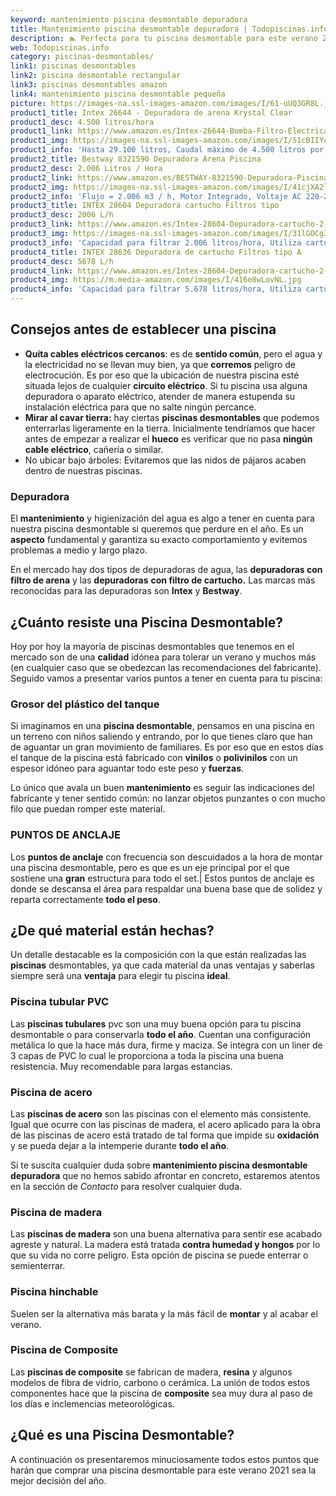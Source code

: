 ```yaml
---
keyword: mantenimiento piscina desmontable depuradora
title: Mantenimiento piscina desmontable depuradora | Todopiscinas.info
description: 🏊 Perfecta para tu piscina desmontable para este verano 2021. mantenimiento piscina desmontable depuradora al mejor precio asegurado.
web: Todopiscinas.info
category: piscinas-desmontables/
link1: piscinas desmontables
link2: piscina desmontable rectangular
link3: piscinas desmontables amazon
link4: mantenimiento piscina desmontable pequeña
picture: https://images-na.ssl-images-amazon.com/images/I/61-uUQ3GR8L.jpg
product1_title: Intex 26644 - Depuradora de arena Krystal Clear 
product1_desc: 4.500 litros/hora
product1_link: https://www.amazon.es/Intex-26644-Bomba-Filtro-Electrica/dp/B07FBGSM8M?__mk_es_ES=%C3%85M%C3%85%C5%BD%C3%95%C3%91&crid=OJRI92VMSJ3T&dchild=1&keywords=depuradora+piscina+desmontable&qid=1615936956&sprefix=depuradora+piscina+desmpo%2Caps%2C181&sr=8-3&linkCode=ll1&tag=todopiscinas0e-21&linkId=3d085bb100a03e1c84acf33a301a7e7c&language=es_ES&ref_=as_li_ss_tl
product1_img: https://images-na.ssl-images-amazon.com/images/I/51cBIIYcVKL.jpg
product1_info: 'Hasta 29.100 litros, Caudal máximo de 4.500 litros por hora, Programador digital, 6 modos de funcionamiento'
product2_title: Bestway 8321590 Depuradora Arena Piscina
product2_desc: 2.006 Litros / Hora
product2_link: https://www.amazon.es/BESTWAY-8321590-Depuradora-Piscina-Litros/dp/B014FHCUME?__mk_es_ES=%C3%85M%C3%85%C5%BD%C3%95%C3%91&crid=OJRI92VMSJ3T&dchild=1&keywords=depuradora+piscina+desmontable&qid=1615937601&sprefix=depuradora+piscina+desmpo%2Caps%2C181&sr=8-6&linkCode=ll1&tag=todopiscinas0e-21&linkId=cc3671570eb5fce1fb741015d4fbfd50&language=es_ES&ref_=as_li_ss_tl
product2_img: https://images-na.ssl-images-amazon.com/images/I/41cjXA2lqAL.jpg
product2_info: 'Flujo = 2.006 m3 / h, Motor Integrado, Voltaje AC 220-240 V 50 Hz'
product3_title: INTEX 28604 Depuradora cartucho Filtros tipo 
product3_desc: 2006 L/h
product3_link: https://www.amazon.es/Intex-28604-Depuradora-cartucho-2-006/dp/B00G9YZMFY?__mk_es_ES=%C3%85M%C3%85%C5%BD%C3%95%C3%91&crid=OJRI92VMSJ3T&dchild=1&keywords=depuradora+piscina+desmontable&qid=1615937673&sprefix=depuradora+piscina+desmpo%2Caps%2C181&sr=8-13&linkCode=ll1&tag=todopiscinas0e-21&linkId=60cd2c831c48a30bf7eb40fcdad13eba&language=es_ES&ref_=as_li_ss_tl
product3_img: https://images-na.ssl-images-amazon.com/images/I/31lGOCg3MNL.jpg
product3_info: 'Capacidad para filtrar 2.006 litros/hora, Utiliza cartuchos de Tipo A, La potencia es de 45W, Aireación Hydro Technology'
product4_title: INTEX 28636 Depuradora de cartucho Filtros tipo A
product4_desc: 5678 L/h
product4_link: https://www.amazon.es/Intex-28604-Depuradora-cartucho-2-006/dp/B00G9YZ2Y0?__mk_es_ES=%C3%85M%C3%85%C5%BD%C3%95%C3%91&crid=OJRI92VMSJ3T&dchild=1&keywords=depuradora%2Bpiscina%2Bdesmontable&qid=1615937767&sprefix=depuradora%2Bpiscina%2Bdesmpo%2Caps%2C181&sr=8-13&th=1&linkCode=ll1&tag=todopiscinas0e-21&linkId=2803b12e8f85be27121cb12c22bd6700&language=es_ES&ref_=as_li_ss_tl
product4_img: https://m.media-amazon.com/images/I/416e8wLovNL.jpg
product4_info: 'Capacidad para filtrar 5.678 litros/hora, Utiliza cartuchos de Tipo A, Potencia de 165W'
---
```



<stats-list :link1=link1 :link2=link2 :link3=link3 :link4=link4 :category=category></stats-list>


## Consejos antes de establecer una piscina



*   **Quita cables eléctricos cercanos**: es de **sentido común**, pero el agua y la electricidad no se llevan muy bien, ya que **corremos** peligro de electrocución. Es por eso que la ubicación de nuestra piscina esté situada lejos de cualquier **circuito eléctrico**. Si tu piscina usa alguna depuradora o aparato eléctrico, atender de manera estupenda su instalación eléctrica para que no salte ningún percance.
*   **Mirar al cavar tierra:** hay ciertas **piscinas desmontables** que podemos enterrarlas ligeramente en la tierra. Inicialmente tendríamos que hacer antes de empezar a realizar el **hueco** es verificar que no pasa **ningún cable eléctrico**, cañería o similar.
*   No ubicar bajo árboles: Evitaremos que las nidos de pájaros acaben dentro de nuestras piscinas.

<brand-panel :title=product1_title :desc=product1_desc :img=product1_img :link=product1_link></brand-panel>


### Depuradora

El **mantenimiento** y higienización del agua es algo a tener en cuenta para nuestra piscina desmontable si queremos que perdure en el año. Es un **aspecto** fundamental y garantiza su exacto comportamiento y evitemos problemas a medio y largo plazo.

En el mercado hay dos tipos de depuradoras de agua, las **depuradoras con filtro de arena** y  las **depuradoras** **con filtro de cartucho.** Las marcas más reconocidas para las depuradoras son **Intex** y **Bestway**.


## ¿Cuánto resiste una Piscina Desmontable?

Hoy por hoy la mayoría de piscinas desmontables que tenemos en el mercado son de una **calidad** idónea para tolerar un verano y muchos más (en cualquier caso que se obedezcan las recomendaciones del fabricante). Seguido vamos a presentar varios puntos a tener en cuenta para tu piscina:


### Grosor del plástico del tanque

Si imaginamos en una **piscina desmontable**, pensamos en una piscina en un terreno con niños saliendo y entrando, por lo que tienes claro que han de aguantar un gran movimiento de familiares. Es por eso que en estos días el tanque de la piscina está fabricado con **vinilos** o **polivinilos** con un espesor idóneo para aguantar todo este peso y **fuerzas**.

Lo único que avala un	 buen **mantenimiento** es seguir las indicaciones del fabricante y tener sentido común: no lanzar objetos punzantes o con mucho filo que puedan romper este material.


### PUNTOS DE ANCLAJE

Los **puntos de anclaje** con frecuencia son descuidados a la hora de montar una piscina desmontable, pero  es que es un eje principal por el que sostiene una **gran** estructura para todo el set.| Estos puntos de anclaje es donde se descansa el área para respaldar una buena base que de solidez y reparta correctamente **todo el peso**.

<external-banner></external-banner>



## ¿De qué material están hechas?

Un detalle destacable es la composición con la que están realizadas las **piscinas** desmontables, ya que cada material da unas ventajas y saberlas siempre será una **ventaja** para elegir tu piscina **ideal**.


### Piscina tubular PVC

Las **piscinas tubulares** pvc son una muy buena opción para tu piscina desmontable o para conservarla **todo el año**. Cuentan una configuración metálica lo que la hace más dura, firme y maciza. Se integra con un liner de 3 capas de PVC lo cual le proporciona a toda la piscina una buena resistencia. Muy recomendable para largas estancias.


### Piscina de acero

Las **piscinas de acero** son las piscinas con el elemento más consistente. Igual que ocurre con las piscinas de madera, el acero aplicado para la obra de las piscinas de acero está tratado de tal forma que impide su **oxidación** y se pueda dejar a la intemperie durante **todo el año**.

Si te suscita cualquier duda sobre **mantenimiento piscina desmontable depuradora** que no hemos sabido afrontar en concreto, estaremos atentos en la sección de _Contacto_ para resolver cualquier duda.


### Piscina de madera

Las **piscinas de madera** son una buena alternativa para sentir ese acabado agreste y natural. La madera está tratada **contra humedad y hongos** por lo que su vida no corre peligro. Esta opción de piscina se puede enterrar o semienterrar.


### Piscina hinchable

Suelen ser la alternativa más barata y la más fácil de **montar** y  al acabar el verano.


### Piscina de Composite

Las **piscinas de composite** se fabrican de madera, **resina** y algunos modelos de fibra de vidrio, carbono o cerámica. La unión de todos estos componentes hace que la piscina de **composite** sea muy dura al paso de los días e inclemencias meteorológicas.
## ¿Qué es una Piscina Desmontable?



A continuación os presentaremos minuciosamente todos estos puntos que harán que comprar una piscina desmontable para este verano 2021 sea la mejor decisión del año.